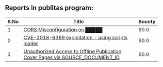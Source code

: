## Reports in publitas program:
| S.No | Title | Bounty |
| ---- | ----- | ------ |
| 1 | [CORS Misconfiguration on  █████](https://hackerone.com/reports/2332728) | $0.0 |
| 2 | [CVE-2018-6389 exploitation - using scripts loader](https://hackerone.com/reports/2334446) | $0.0 |
| 3 | [Unauthorized Access to Offline Publication Cover Pages via SOURCE_DOCUMENT_ID](https://hackerone.com/reports/2357113) | $0.0 |